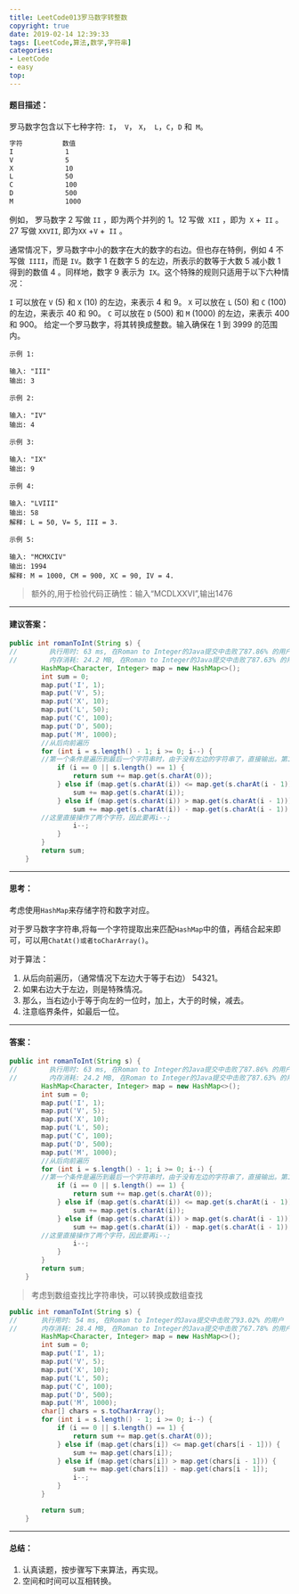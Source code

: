 ```yaml
---
title: LeetCode013罗马数字转整数
copyright: true
date: 2019-02-14 12:39:33
tags: [LeetCode,算法,数学,字符串]
categories:
- LeetCode
- easy
top:
---
```

####  题目描述：

罗马数字包含以下七种字符:` I`，` V`， `X`，` L`，`C`，`D` 和` M`。

```tex
字符          数值
I             1
V             5
X             10
L             50
C             100
D             500
M             1000
```

例如， 罗马数字 2 写做 `II` ，即为两个并列的 1。12 写做` XII` ，即为` X` +` II` 。 27 写做  `XXVII`, 即为`XX` +`V` +` II` 。

通常情况下，罗马数字中小的数字在大的数字的右边。但也存在特例，例如 4 不写做` IIII`，而是 `IV`。数字 1 在数字 5 的左边，所表示的数等于大数 5 减小数 1 得到的数值 4 。同样地，数字 9 表示为` IX`。这个特殊的规则只适用于以下六种情况：

`I` 可以放在 `V` (5) 和 `X` (10) 的左边，来表示 4 和 9。
`X` 可以放在 `L` (50) 和 `C` (100) 的左边，来表示 40 和 90。 
`C` 可以放在 `D` (500) 和 `M` (1000) 的左边，来表示 400 和 900。
给定一个罗马数字，将其转换成整数。输入确保在 1 到 3999 的范围内。

<!--more-->

```
示例 1:

输入: "III"
输出: 3

示例 2:

输入: "IV"
输出: 4

示例 3:

输入: "IX"
输出: 9

示例 4:

输入: "LVIII"
输出: 58
解释: L = 50, V= 5, III = 3.

示例 5:

输入: "MCMXCIV"
输出: 1994
解释: M = 1000, CM = 900, XC = 90, IV = 4.
```
> 额外的,用于检验代码正确性：输入“MCDLXXVI”,输出1476

---
#### 建议答案：

```java
public int romanToInt(String s) {
//        执行用时: 63 ms, 在Roman to Integer的Java提交中击败了87.86% 的用户
//        内存消耗: 24.2 MB, 在Roman to Integer的Java提交中击败了87.63% 的用户
        HashMap<Character, Integer> map = new HashMap<>();
        int sum = 0;
        map.put('I', 1);
        map.put('V', 5);
        map.put('X', 10);
        map.put('L', 50);
        map.put('C', 100);
        map.put('D', 500);
        map.put('M', 1000);
        //从后向前遍历
        for (int i = s.length() - 1; i >= 0; i--) { 
        //第一个条件是遍历到最后一个字符串时，由于没有左边的字符串了，直接输出。第二个条件是当字符串长度为1时，直接输出，
            if (i == 0 || s.length() == 1) {
                return sum += map.get(s.charAt(0));
            } else if (map.get(s.charAt(i)) <= map.get(s.charAt(i - 1))) {
                sum += map.get(s.charAt(i));
            } else if (map.get(s.charAt(i)) > map.get(s.charAt(i - 1))) {
                sum += map.get(s.charAt(i)) - map.get(s.charAt(i - 1));
        //这里直接操作了两个字符，因此要再i--;
                i--;
            }
        }
        return sum;
    }
```

---
#### 思考：

考虑使用`HashMap`来存储字符和数字对应。

对于罗马数字字符串,将每一个字符提取出来匹配`HashMap`中的值，再结合起来即可，可以用`ChatAt()或者toCharArray()`。

对于算法：

1. 从后向前遍历，（通常情况下左边大于等于右边） 54321。
2. 如果右边大于左边，则是特殊情况。
3. 那么，当右边小于等于向左的一位时，加上，大于的时候，减去。
4. 注意临界条件，如最后一位。

---
#### 答案：

```java
public int romanToInt(String s) {
//        执行用时: 63 ms, 在Roman to Integer的Java提交中击败了87.86% 的用户
//        内存消耗: 24.2 MB, 在Roman to Integer的Java提交中击败了87.63% 的用户
        HashMap<Character, Integer> map = new HashMap<>();
        int sum = 0;
        map.put('I', 1);
        map.put('V', 5);
        map.put('X', 10);
        map.put('L', 50);
        map.put('C', 100);
        map.put('D', 500);
        map.put('M', 1000);
        //从后向前遍历
        for (int i = s.length() - 1; i >= 0; i--) { 
        //第一个条件是遍历到最后一个字符串时，由于没有左边的字符串了，直接输出。第二个条件是当字符串长度为1时，直接输出，
            if (i == 0 || s.length() == 1) {
                return sum += map.get(s.charAt(0));
            } else if (map.get(s.charAt(i)) <= map.get(s.charAt(i - 1))) {
                sum += map.get(s.charAt(i));
            } else if (map.get(s.charAt(i)) > map.get(s.charAt(i - 1))) {
                sum += map.get(s.charAt(i)) - map.get(s.charAt(i - 1));
        //这里直接操作了两个字符，因此要再i--;
                i--;
            }
        }
        return sum;
    }
```
> 考虑到数组查找比字符串快，可以转换成数组查找

```java
public int romanToInt(String s) {
//      执行用时: 54 ms, 在Roman to Integer的Java提交中击败了93.02% 的用户
//      内存消耗: 28.4 MB, 在Roman to Integer的Java提交中击败了67.78% 的用户
        HashMap<Character, Integer> map = new HashMap<>();
        int sum = 0;
        map.put('I', 1);
        map.put('V', 5);
        map.put('X', 10);
        map.put('L', 50);
        map.put('C', 100);
        map.put('D', 500);
        map.put('M', 1000);
        char[] chars = s.toCharArray();
        for (int i = s.length() - 1; i >= 0; i--) {
            if (i == 0 || s.length() == 1) {
                return sum += map.get(s.charAt(0));
            } else if (map.get(chars[i]) <= map.get(chars[i - 1])) {
                sum += map.get(chars[i]);
            } else if (map.get(chars[i]) > map.get(chars[i - 1])) {
                sum += map.get(chars[i]) - map.get(chars[i - 1]);
                i--;
            }
        }

        return sum;
    }
```

---
#### 总结：
1. 认真读题，按步骤写下来算法，再实现。
2. 空间和时间可以互相转换。
   